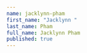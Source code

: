 ```yaml
---
name: jacklynn-pham
first_name: "Jacklynn "
last_name: Pham
full_name: Jacklynn Pham
published: true
---
```

